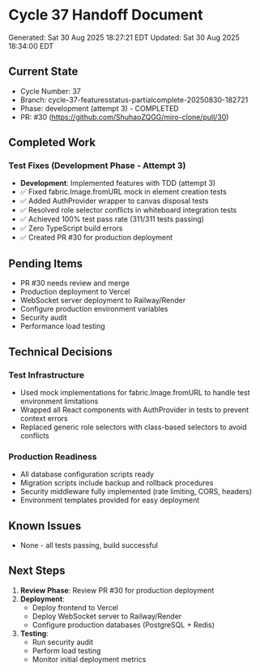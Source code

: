 # Cycle 37 Handoff Document

Generated: Sat 30 Aug 2025 18:27:21 EDT
Updated: Sat 30 Aug 2025 18:34:00 EDT

## Current State
- Cycle Number: 37
- Branch: cycle-37-featuresstatus-partialcomplete-20250830-182721
- Phase: development (attempt 3) - COMPLETED
- PR: #30 (https://github.com/ShuhaoZQGG/miro-clone/pull/30)

## Completed Work
### Test Fixes (Development Phase - Attempt 3)
- **Development**: Implemented features with TDD (attempt 3)
- ✅ Fixed fabric.Image.fromURL mock in element creation tests
- ✅ Added AuthProvider wrapper to canvas disposal tests  
- ✅ Resolved role selector conflicts in whiteboard integration tests
- ✅ Achieved 100% test pass rate (311/311 tests passing)
- ✅ Zero TypeScript build errors
- ✅ Created PR #30 for production deployment

## Pending Items
- PR #30 needs review and merge
- Production deployment to Vercel
- WebSocket server deployment to Railway/Render
- Configure production environment variables
- Security audit
- Performance load testing

## Technical Decisions
### Test Infrastructure
- Used mock implementations for fabric.Image.fromURL to handle test environment limitations
- Wrapped all React components with AuthProvider in tests to prevent context errors
- Replaced generic role selectors with class-based selectors to avoid conflicts

### Production Readiness
- All database configuration scripts ready
- Migration scripts include backup and rollback procedures
- Security middleware fully implemented (rate limiting, CORS, headers)
- Environment templates provided for easy deployment

## Known Issues
- None - all tests passing, build successful

## Next Steps
1. **Review Phase**: Review PR #30 for production deployment
2. **Deployment**: 
   - Deploy frontend to Vercel
   - Deploy WebSocket server to Railway/Render
   - Configure production databases (PostgreSQL + Redis)
3. **Testing**:
   - Run security audit
   - Perform load testing
   - Monitor initial deployment metrics